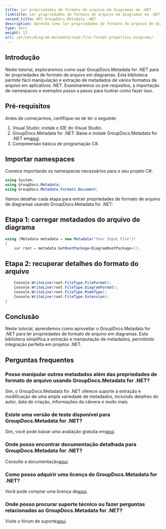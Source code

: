 ```yaml
---
title: Ler propriedades de formato de arquivo em diagramas em .NET
linktitle: Ler propriedades de formato de arquivo em diagramas em .NET
second_title: API GroupDocs.Metadata .NET
description: Aprenda como ler propriedades de formato de arquivo de diagramas em .NET usando GroupDocs.Metadata. Extraia metadados detalhados sem esforço.
type: docs
weight: 13
url: /pt/net/diagram-metadata/read-file-format-properties-diagrams/
---
```

## Introdução
Neste tutorial, exploraremos como usar GroupDocs.Metadata for .NET para ler propriedades de formato de arquivo em diagramas. Esta biblioteca permite fácil manipulação e extração de metadados de vários formatos de arquivo em aplicativos .NET. Examinaremos os pré-requisitos, a importação de namespaces e exemplos passo a passo para ilustrar como fazer isso.

## Pré-requisitos
Antes de começarmos, certifique-se de ter o seguinte:
1. Visual Studio: instale o IDE do Visual Studio.
2.  GroupDocs.Metadata for .NET: Baixe e instale GroupDocs.Metadata for .NET em[aqui](https://releases.groupdocs.com/metadata/net/).
3. Compreensão básica de programação C#.

## Importar namespaces
Comece importando os namespaces necessários para o seu projeto C#:
```csharp
using System;
using GroupDocs.Metadata;
using GroupDocs.Metadata.Formats.Document;
```

Vamos detalhar cada etapa para extrair propriedades de formato de arquivo de diagramas usando GroupDocs.Metadata for .NET:
## Etapa 1: carregar metadados do arquivo de diagrama
```csharp
using (Metadata metadata = new Metadata("Your Input File"))
{
    var root = metadata.GetRootPackage<DiagramRootPackage>();
```
## Etapa 2: recuperar detalhes do formato do arquivo
```csharp
    Console.WriteLine(root.FileType.FileFormat);
    Console.WriteLine(root.FileType.DiagramFormat);
    Console.WriteLine(root.FileType.MimeType);
    Console.WriteLine(root.FileType.Extension);
}
```

## Conclusão
Neste tutorial, aprendemos como aproveitar o GroupDocs.Metadata for .NET para ler propriedades de formato de arquivo em diagramas. Esta biblioteca simplifica a extração e manipulação de metadados, permitindo integração perfeita em projetos .NET.

## Perguntas frequentes
### Posso manipular outros metadados além das propriedades de formato de arquivo usando GroupDocs.Metadata for .NET?
Sim, o GroupDocs.Metadata for .NET oferece suporte à extração e modificação de uma ampla variedade de metadados, incluindo detalhes do autor, data de criação, informações da câmera e muito mais.
### Existe uma versão de teste disponível para GroupDocs.Metadata for .NET?
 Sim, você pode baixar uma avaliação gratuita em[aqui](https://releases.groupdocs.com/).
### Onde posso encontrar documentação detalhada para GroupDocs.Metadata for .NET?
 Consulte a documentação[aqui](https://reference.groupdocs.com/metadata/net/).
### Como posso adquirir uma licença do GroupDocs.Metadata for .NET?
 Você pode comprar uma licença de[aqui](https://purchase.groupdocs.com/buy).
### Onde posso procurar suporte técnico ou fazer perguntas relacionadas ao GroupDocs.Metadata for .NET?
 Visite o fórum de suporte[aqui](https://forum.groupdocs.com/c/metadata/14).